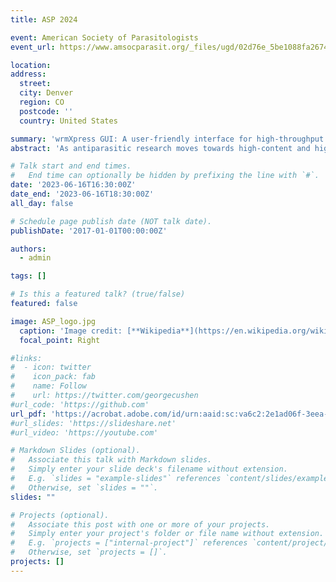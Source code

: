 ```yaml
---
title: ASP 2024

event: American Society of Parasitologists
event_url: https://www.amsocparasit.org/_files/ugd/02d76e_5be1088fa2674e069be6e3c9d1879b84.pdf

location: 
address:
  street: 
  city: Denver
  region: CO
  postcode: ''
  country: United States

summary: 'wrmXpress GUI: A user-friendly interface for high-throughput analysis of parasitic worms'
abstract: 'As antiparasitic research moves towards high-content and high-throughput phenotypic screening, computation of large imaging datasets will play a significant role. The data generated by automated microscopy is invaluable to researchers as it is highly detailed and at an unprecedented scale. However, processing these data is a challenging task, requiring researchers to develop custom tools, use closedsource proprietary code integrated into the microscope’s software, or adapt publicly available opensource software. However, creating custom tools and working in the command line poses a barrier to entry for many researchers. With these considerations in mind, we have developed an open-source tool with a user-friendly GUI to facilitate the analysis and interpretation of high-content imaging data across diverse worm species. wrmXpress is an open-source tool designed to quickly analyze the data received from automated microscopy imaging with a special focus on parasitic worms. The new wrmXpress GUI incorporated all previously published modules, and we also introduce a new module for tracking schistosome miracidia in a high-throughput context. '

# Talk start and end times.
#   End time can optionally be hidden by prefixing the line with `#`.
date: '2023-06-16T16:30:00Z'
date_end: '2023-06-16T18:30:00Z'
all_day: false

# Schedule page publish date (NOT talk date).
publishDate: '2017-01-01T00:00:00Z'

authors:
  - admin

tags: []

# Is this a featured talk? (true/false)
featured: false

image: ASP_logo.jpg
  caption: 'Image credit: [**Wikipedia**](https://en.wikipedia.org/wiki/American_Society_of_Parasitologists)'
  focal_point: Right

#links:
#  - icon: twitter
#    icon_pack: fab
#    name: Follow
#    url: https://twitter.com/georgecushen
#url_code: 'https://github.com'
url_pdf: 'https://acrobat.adobe.com/id/urn:aaid:sc:va6c2:2e1ad06f-3eea-4382-b6b3-e66815e40847'
#url_slides: 'https://slideshare.net'
#url_video: 'https://youtube.com'

# Markdown Slides (optional).
#   Associate this talk with Markdown slides.
#   Simply enter your slide deck's filename without extension.
#   E.g. `slides = "example-slides"` references `content/slides/example-slides.md`.
#   Otherwise, set `slides = ""`.
slides: ""

# Projects (optional).
#   Associate this post with one or more of your projects.
#   Simply enter your project's folder or file name without extension.
#   E.g. `projects = ["internal-project"]` references `content/project/deep-learning/index.md`.
#   Otherwise, set `projects = []`.
projects: []
---
```


<!-- {{% callout note %}}
Click on the **Slides** button above to view the built-in slides feature.
{{% /callout %}}

Slides can be added in a few ways:

- **Create** slides using Hugo Blox Builder's [_Slides_](https://docs.hugoblox.com/reference/content-types/) feature and link using `slides` parameter in the front matter of the talk file
- **Upload** an existing slide deck to `static/` and link using `url_slides` parameter in the front matter of the talk file
- **Embed** your slides (e.g. Google Slides) or presentation video on this page using [shortcodes](https://docs.hugoblox.com/reference/markdown/).

Further event details, including [page elements](https://docs.hugoblox.com/reference/markdown/) such as image galleries, can be added to the body of this page. -->
